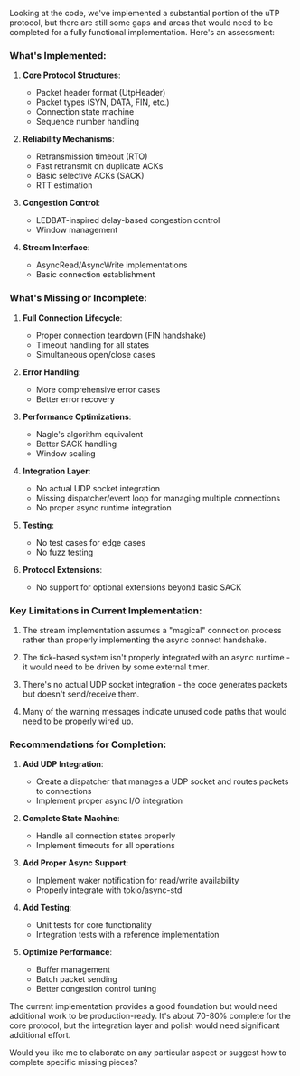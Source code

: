 Looking at the code, we've implemented a substantial portion of the uTP protocol, but there are still some gaps and areas that would need to be completed for a fully functional implementation. Here's an assessment:

### What's Implemented:

1. **Core Protocol Structures**:
    - Packet header format (UtpHeader)
    - Packet types (SYN, DATA, FIN, etc.)
    - Connection state machine
    - Sequence number handling

2. **Reliability Mechanisms**:
    - Retransmission timeout (RTO)
    - Fast retransmit on duplicate ACKs
    - Basic selective ACKs (SACK)
    - RTT estimation

3. **Congestion Control**:
    - LEDBAT-inspired delay-based congestion control
    - Window management

4. **Stream Interface**:
    - AsyncRead/AsyncWrite implementations
    - Basic connection establishment

### What's Missing or Incomplete:

1. **Full Connection Lifecycle**:
    - Proper connection teardown (FIN handshake)
    - Timeout handling for all states
    - Simultaneous open/close cases

2. **Error Handling**:
    - More comprehensive error cases
    - Better error recovery

3. **Performance Optimizations**:
    - Nagle's algorithm equivalent
    - Better SACK handling
    - Window scaling

4. **Integration Layer**:
    - No actual UDP socket integration
    - Missing dispatcher/event loop for managing multiple connections
    - No proper async runtime integration

5. **Testing**:
    - No test cases for edge cases
    - No fuzz testing

6. **Protocol Extensions**:
    - No support for optional extensions beyond basic SACK

### Key Limitations in Current Implementation:

1. The stream implementation assumes a "magical" connection process rather than properly implementing the async connect handshake.

2. The tick-based system isn't properly integrated with an async runtime - it would need to be driven by some external timer.

3. There's no actual UDP socket integration - the code generates packets but doesn't send/receive them.

4. Many of the warning messages indicate unused code paths that would need to be properly wired up.

### Recommendations for Completion:

1. **Add UDP Integration**:
    - Create a dispatcher that manages a UDP socket and routes packets to connections
    - Implement proper async I/O integration

2. **Complete State Machine**:
    - Handle all connection states properly
    - Implement timeouts for all operations

3. **Add Proper Async Support**:
    - Implement waker notification for read/write availability
    - Properly integrate with tokio/async-std

4. **Add Testing**:
    - Unit tests for core functionality
    - Integration tests with a reference implementation

5. **Optimize Performance**:
    - Buffer management
    - Batch packet sending
    - Better congestion control tuning

The current implementation provides a good foundation but would need additional work to be production-ready. It's about 70-80% complete for the core protocol, but the integration layer and polish would need significant additional effort.

Would you like me to elaborate on any particular aspect or suggest how to complete specific missing pieces?